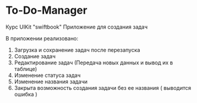 # To-Do-Manager
Курс UIKit "swiftbook"
Приложение для создания задач

В приложении реализовано: 
1. Загрузка и сохранение задач после перезапуска
2. Создание задач
3. Редактирование задач (Передача новых данных и вывод их в таблице) 
4. Изменение статуса задач
5. Изменение названия задачи
6. Закрыта возможность создания задачи без ее названия ( выводится ошибка )
